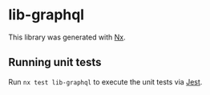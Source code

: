 # lib-graphql

This library was generated with [Nx](https://nx.dev).

## Running unit tests

Run `nx test lib-graphql` to execute the unit tests via [Jest](https://jestjs.io).
